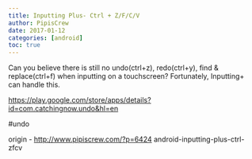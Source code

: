 ```yaml
---
title: Inputting Plus- Ctrl + Z/F/C/V
author: PipisCrew
date: 2017-01-12
categories: [android]
toc: true
---
```


Can you believe there is still no undo(ctrl+z), redo(ctrl+y), find & replace(ctrl+f) when inputting on a touchscreen? Fortunately, Inputting+ can handle this.

https://play.google.com/store/apps/details?id=com.catchingnow.undo&hl=en

#undo

origin - http://www.pipiscrew.com/?p=6424 android-inputting-plus-ctrl-zfcv